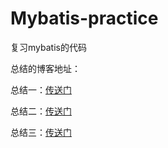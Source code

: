 # Mybatis-practice
复习mybatis的代码

总结的博客地址：

总结一：[传送门](http://182.92.10.243/articles/2021/01/08/1610043547323.html)

总结二：[传送门](http://182.92.10.243/articles/2021/01/08/1610110488474.html)

总结三：[传送门](http://182.92.10.243/articles/2021/01/09/1610197819602.html)
